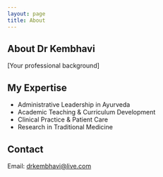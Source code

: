 ```yaml
---
layout: page
title: About
---
```


## About Dr Kembhavi

[Your professional background]

## My Expertise
- Administrative Leadership in Ayurveda
- Academic Teaching & Curriculum Development  
- Clinical Practice & Patient Care
- Research in Traditional Medicine

## Contact
Email: drkembhavi@live.com
